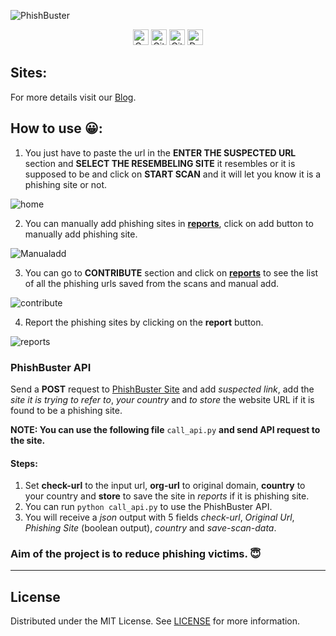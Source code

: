 ![PhishBuster](https://user-images.githubusercontent.com/62838631/125227704-042d3780-e2f1-11eb-8f09-90ecd521f617.png)
<div align='center'>
<a href="https://www.codefactor.io/repository/github/vfxgamer/phishbuster"><img src="https://www.codefactor.io/repository/github/vfxgamer/phishbuster/badge" alt="CodeFactor" height="25"/></a>
<img src="https://img.shields.io/github/languages/code-size/VFXGamer/PhishBuster?style=for-the-badge" alt="GitHub code size in bytes" height="25"/></a>
<img src="https://img.shields.io/github/contributors/VFXGamer/PhishBuster?style=for-the-badge" alt="GitHub contributors" height="25"/></a>
<a href="https://deepsource.io/gh/VFXGamer/PhishBuster/?ref=repository-badge"><img src="https://deepsource.io/gh/VFXGamer/PhishBuster.svg/?label=active+issues&show_trend=true" alt="DeepSource" height="25"/></a>
</div>

## Sites:
For more details visit our [Blog](http://blog.cybervfx.tech/2021/06/phishbuster.html).<br>


## How to use 😀:

1. You just have to paste the url in the **ENTER THE SUSPECTED URL** section and **SELECT THE RESEMBELING SITE** it resembles or it is supposed to be and click on **START SCAN** and it will let you know it is a phishing site or not.

![home](https://user-images.githubusercontent.com/62838631/135703689-ff5cc34a-da02-42b7-8962-bce8abd1db49.jpg)

2. You can manually add phishing sites in [**reports**], click on add button to manually add phishing site.

![Manualadd](https://user-images.githubusercontent.com/62838631/135703691-d20235cc-cf45-4c92-bd1b-03fcf70d39ff.jpg)

3. You can go to **CONTRIBUTE** section and click on [**reports**] to see the list of all the phishing urls saved from the scans and manual add.

![contribute](https://user-images.githubusercontent.com/62838631/120368102-4b59fd00-c32f-11eb-978f-8dbffde01b61.png)

4. Report the phishing sites by clicking on the **report** button.

![reports](https://user-images.githubusercontent.com/62838631/135703692-0698eaa8-4903-4946-87c4-870e3b960f0f.jpg)

### PhishBuster API
Send a **POST** request to [PhishBuster Site](https://127.0.0.1:500/api/) and add *suspected link*, add the *site it is trying to refer to*, *your country* and *to store* the website URL if it is found to be a phishing site.<br>

**NOTE: You can use the following file** `call_api.py` **and send API request to the site.**

#### Steps:
1. Set **check-url** to the input url, **org-url** to original domain, **country** to your country and **store** to save the site in *reports* if it is phishing site.
2. You can run `python call_api.py` to use the PhishBuster API.
3. You will receive a *json* output with 5 fields *check-url*, *Original Url*, *Phishing Site* (boolean output), *country* and *save-scan-data*.

### Aim of the project is to reduce phishing victims. 😇
---
## License

Distributed under the MIT License. See [LICENSE](/LICENSE) for more information.

[**reports**]: https://phishbuster-web.herokuapp.com/reports
